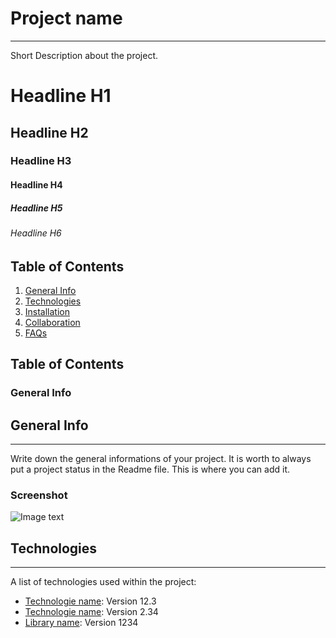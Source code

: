 # Project name
***
Short Description about the project.

# Headline H1
## Headline H2
### Headline H3
#### Headline H4
##### Headline H5
###### Headline H6

## Table of Contents
1. [General Info](#general-info)
2. [Technologies](#technologies)
3. [Installation](#installation)
4. [Collaboration](#collaboration)
5. [FAQs](#faqs)

## Table of Contents
<a name="general-info"></a>
### General Info

## General Info
***
Write down the general informations of your project. It is worth to always put a project status in the Readme file. This is where you can add it.
### Screenshot
![Image text](/path/to/the/screenshot.png)

## Technologies
***
A list of technologies used within the project:
* [Technologie name](https://example.com): Version 12.3
* [Technologie name](https://example.com): Version 2.34
* [Library name](https://example.com): Version 1234